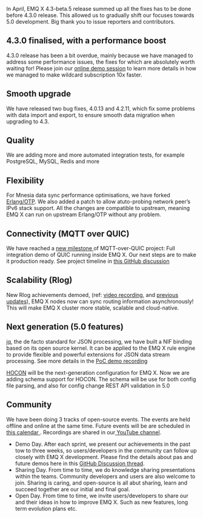 In April, EMQ X 4.3-beta.5 release summed up all the fixes has to be done before 4.3.0 release. This allowed us to gradually shift our focuses towards 5.0 development. Big thank you to issue reporters and contributors.

## 4.3.0 finalised, with a performance boost

4.3.0 release has been a bit overdue, mainly because we have managed to address some performance issues, the fixes for which are absolutely worth waiting for! Please join our [online demo session](https://github.com/emqx/emqx/discussions/4463) to learn more details in how we managed to make wildcard subscription 10x faster.

## Smooth upgrade

We have released two bug fixes, 4.0.13 and 4.2.11, which fix some problems with data import and export, to ensure smooth data migration when upgrading to 4.3.

## Quality

We are adding more and more automated integration tests, for example PostgreSQL, MySQL, Redis and more

## Flexibility

For Mnesia data sync performance optimisations, we have forked [Erlang/OTP](https://github.com/emqx/otp). We also added a patch to allow atuto-probing network peer’s IPv6 stack support. All the changes are compatible to upstream, meaning EMQ X can run on upstream Erlang/OTP without any problem.

## Connectivity (MQTT over QUIC)

We have reached a [new milestone ](https://www.youtube.com/watch?v=j85mDP97MWA)of MQTT-over-QUIC project: Full integration demo of QUIC running inside EMQ X. Our next steps are to make it production ready. See project timeline in [this GitHub discussion](https://github.com/emqx/emqx/discussions/4379)

## Scalability (Rlog)

New Rlog achievements demoed, (ref: [video recording](https://www.youtube.com/watch?v=p2P_mC97ciU), and [previous updates](https://github.com/emqx/emqx/discussions/4463)), EMQ X nodes now can sync routing information asynchronously! This will make EMQ X cluster more stable, scalable and cloud-native.

## Next generation (5.0 features)

[jq](https://stedolan.github.io/jq/), the de facto standard for JSON processing, we have built a NIF binding based on its open source kernel. It can be applied to the EMQ X rule engine to provide flexible and powerful extensions for JSON data stream processing. See more details in the [PoC demo recording](https://www.youtube.com/watch?v=V1ceaQNcsEU)

[HOCON](https://github.com/emqx/hocon) will be the next-generation configuration for EMQ X. Now we are adding schema support for HOCON. The schema will be use for both config file parsing, and also for config change REST API validation in 5.0 

## Community

We have been doing 3 tracks of open-source events. The events are held offline and online at the same time. Future events will be are scheduled in [this calendar ](https://outlook.office365.com/calendar/published/be323b3a50ea4daeb04bf0c05ed94582@emqx.io/e4ef6b54cc7646ef86574323062cfdce15654452582260728863/calendar.html). Recordings are shared in our[ YouTube channel](https://www.youtube.com/channel/UC5FjR77ErAxvZENEWzQaO5Q).

- Demo Day. After each sprint, we present our achievements in the past tow to three weeks, so users/developers in the community can follow up closely with EMQ X development. Please find the details about pas and future demos here in this [GitHub Discussion thread](https://github.com/emqx/emqx/discussions/4463).
- Sharing Day. From time to time, we do knowledge sharing presentations within the teams. Community developers and users are also welcome to join. Sharing is caring, and open-source is all abut sharing, learn and succeed together are our initial and final goal.
- Open Day. From time to time, we invite users/developers to share our and their ideas in how to improve EMQ X. Such as new features, long term evolution plans etc.
